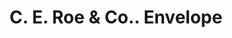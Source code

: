---
doi: 10.7916/D8349XCV
date_other: unknown
date_other_textual: unknown
form: printed ephemera
genre:
- Envelopes
name:
- C. E. Roe & Co.
object_in_context_url: https://biggert.cul.columbia.edu/items/view/ave_biggert_00166
subject_hierarchical_geographic:
- Chicago, Illinois, United States
subject_name:
- C. E. Roe & Co.
title: C. E. Roe & Co.. Envelope
sort_title: C. E. Roe & Co.. Envelope
call_number: ave_biggert_00166
coordinates:
- 41.83694444444445,-87.68472222222222
pid: ave_biggert_00166
identifiers: ave_biggert_00166
thumbnail: https://derivativo-2.library.columbia.edu/iiif/2/ldpd:345104/full/!256,256/0/native.jpg
permalink: /biggert/ave_biggert_00166/
layout: iiif-image-page
---